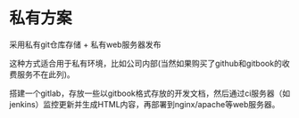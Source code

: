 # 私有方案

采用私有git仓库存储 + 私有web服务器发布

这种方式适合用于私有环境，比如公司内部(当然如果购买了github和gitbook的收费服务不在此列)。

搭建一个gitlab，存放一些以gitbook格式存放的开发文档，然后通过ci服务器（如jenkins）监控更新并生成HTML内容，再部署到nginx/apache等web服务器。